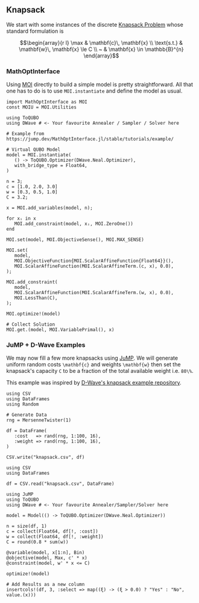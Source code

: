 ## Knapsack
We start with some instances of the discrete [Knapsack Problem](https://en.wikipedia.org/wiki/Knapsack_problem) whose standard formulation is
```math
\begin{array}{r l}
    \max        & \mathbf{c}\, \mathbf{x} \\
    \text{s.t.} & \mathbf{w}\, \mathbf{x} \le C \\
    ~           & \mathbf{x} \in \mathbb{B}^{n}
\end{array}
```

### MathOptInterface
Using [MOI](https://github.com/jump-dev/MathOptInterface.jl) directly to build a simple model is pretty straightforward. All that one has to do is to use `MOI.instantiate` and define the model as usual.

```@example moi-knapsack
import MathOptInterface as MOI
const MOIU = MOI.Utilities

using ToQUBO
using DWave # <- Your favourite Annealer / Sampler / Solver here

# Example from https://jump.dev/MathOptInterface.jl/stable/tutorials/example/

# Virtual QUBO Model
model = MOI.instantiate(
   () -> ToQUBO.Optimizer(DWave.Neal.Optimizer),
   with_bridge_type = Float64,
)

n = 3;
c = [1.0, 2.0, 3.0]
w = [0.3, 0.5, 1.0]
C = 3.2;

x = MOI.add_variables(model, n);

for xᵢ in x
   MOI.add_constraint(model, xᵢ, MOI.ZeroOne())
end

MOI.set(model, MOI.ObjectiveSense(), MOI.MAX_SENSE)

MOI.set(
   model,
   MOI.ObjectiveFunction{MOI.ScalarAffineFunction{Float64}}(),
   MOI.ScalarAffineFunction(MOI.ScalarAffineTerm.(c, x), 0.0),
);

MOI.add_constraint(
   model,
   MOI.ScalarAffineFunction(MOI.ScalarAffineTerm.(w, x), 0.0),
   MOI.LessThan(C),
);

MOI.optimize!(model)

# Collect Solution
MOI.get.(model, MOI.VariablePrimal(), x)
```

### JuMP + D-Wave Examples
We may now fill a few more knapsacks using [JuMP](https://github.com/jump-dev/JuMP.jl). We will generate uniform random costs ``\mathbf{c}`` and weights ``\mathbf{w}`` then set the knapsack's capacity ``C`` to be a fraction of the total available weight i.e. ``80\%``.

This example was inspired by [D-Wave's knapsack example repository](https://github.com/dwave-examples/knapsack).

```@setup
using CSV
using DataFrames
using Random

# Generate Data
rng = MersenneTwister(1)

df = DataFrame(
   :cost   => rand(rng, 1:100, 16),
   :weight => rand(rng, 1:100, 16),
)

CSV.write("knapsack.csv", df)
```

```@example dwave-knapsack
using CSV
using DataFrames

df = CSV.read("knapsack.csv", DataFrame)
```

```@example dwave-knapsack
using JuMP
using ToQUBO
using DWave # <- Your favourite Annealer/Sampler/Solver here

model = Model(() -> ToQUBO.Optimizer(DWave.Neal.Optimizer))

n = size(df, 1)
c = collect(Float64, df[!, :cost])
w = collect(Float64, df[!, :weight])
C = round(0.8 * sum(w))

@variable(model, x[1:n], Bin)
@objective(model, Max, c' * x)
@constraint(model, w' * x <= C)

optimize!(model)

# Add Results as a new column
insertcols!(df, 3, :select => map((ξ) -> (ξ > 0.0) ? "Yes" : "No", value.(x)))
```